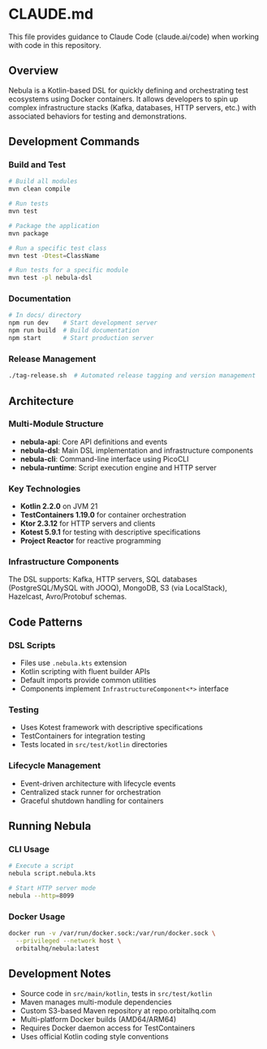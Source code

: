 # CLAUDE.md

This file provides guidance to Claude Code (claude.ai/code) when working with code in this repository.

## Overview

Nebula is a Kotlin-based DSL for quickly defining and orchestrating test ecosystems using Docker containers. It allows developers to spin up complex infrastructure stacks (Kafka, databases, HTTP servers, etc.) with associated behaviors for testing and demonstrations.

## Development Commands

### Build and Test
```bash
# Build all modules
mvn clean compile

# Run tests
mvn test

# Package the application
mvn package

# Run a specific test class
mvn test -Dtest=ClassName

# Run tests for a specific module
mvn test -pl nebula-dsl
```

### Documentation
```bash
# In docs/ directory
npm run dev    # Start development server
npm run build  # Build documentation
npm start      # Start production server
```

### Release Management
```bash
./tag-release.sh  # Automated release tagging and version management
```

## Architecture

### Multi-Module Structure
- **nebula-api**: Core API definitions and events
- **nebula-dsl**: Main DSL implementation and infrastructure components 
- **nebula-cli**: Command-line interface using PicoCLI
- **nebula-runtime**: Script execution engine and HTTP server

### Key Technologies
- **Kotlin 2.2.0** on JVM 21
- **TestContainers 1.19.0** for container orchestration
- **Ktor 2.3.12** for HTTP servers and clients
- **Kotest 5.9.1** for testing with descriptive specifications
- **Project Reactor** for reactive programming

### Infrastructure Components
The DSL supports: Kafka, HTTP servers, SQL databases (PostgreSQL/MySQL with JOOQ), MongoDB, S3 (via LocalStack), Hazelcast, Avro/Protobuf schemas.

## Code Patterns

### DSL Scripts
- Files use `.nebula.kts` extension
- Kotlin scripting with fluent builder APIs
- Default imports provide common utilities
- Components implement `InfrastructureComponent<*>` interface

### Testing
- Uses Kotest framework with descriptive specifications
- TestContainers for integration testing
- Tests located in `src/test/kotlin` directories

### Lifecycle Management
- Event-driven architecture with lifecycle events
- Centralized stack runner for orchestration
- Graceful shutdown handling for containers

## Running Nebula

### CLI Usage
```bash
# Execute a script
nebula script.nebula.kts

# Start HTTP server mode
nebula --http=8099
```

### Docker Usage
```bash
docker run -v /var/run/docker.sock:/var/run/docker.sock \
  --privileged --network host \
  orbitalhq/nebula:latest
```

## Development Notes

- Source code in `src/main/kotlin`, tests in `src/test/kotlin`
- Maven manages multi-module dependencies
- Custom S3-based Maven repository at repo.orbitalhq.com
- Multi-platform Docker builds (AMD64/ARM64)
- Requires Docker daemon access for TestContainers
- Uses official Kotlin coding style conventions